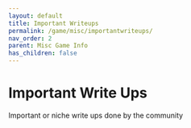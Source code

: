 ```yaml
---
layout: default
title: Important Writeups
permalink: /game/misc/importantwriteups/
nav_order: 2
parent: Misc Game Info
has_children: false
---
```

# Important Write Ups

Important or niche write ups done by the community

